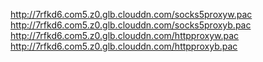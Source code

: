 http://7rfkd6.com5.z0.glb.clouddn.com/socks5proxyw.pac
http://7rfkd6.com5.z0.glb.clouddn.com/socks5proxyb.pac
http://7rfkd6.com5.z0.glb.clouddn.com/httpproxyw.pac
http://7rfkd6.com5.z0.glb.clouddn.com/httpproxyb.pac
